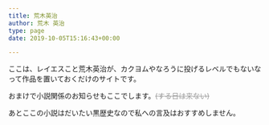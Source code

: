 ```yaml
---
title: 荒木英治
author: 荒木 英治
type: page
date: 2019-10-05T15:16:43+00:00

---
```

ここは、レイエスこと荒木英治が、カクヨムやなろうに投げるレベルでもないなって作品を置いておくだけのサイトです。

おまけで小説関係のお知らせもここでします。<span style="color: #999999;"><del>(する日は来ない)</del></span>

あとここの小説はだいたい黒歴史なので私への言及はおすすめしません。